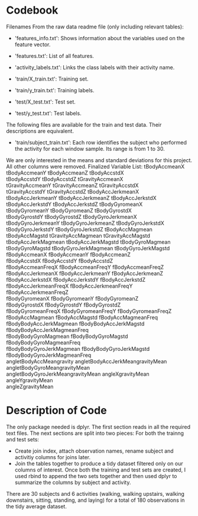 # Codebook

Filenames
From the raw data readme file (only including relevant tables):
- 'features_info.txt': Shows information about the variables used on the feature vector.

- 'features.txt': List of all features.

- 'activity_labels.txt': Links the class labels with their activity name.

- 'train/X_train.txt': Training set.

- 'train/y_train.txt': Training labels.

- 'test/X_test.txt': Test set.

- 'test/y_test.txt': Test labels.

The following files are available for the train and test data. Their descriptions are equivalent. 

- 'train/subject_train.txt': Each row identifies the subject who performed the activity for each window sample. Its range is from 1 to 30. 

We are only interested in the means and standard deviations for this project.  All other columns were removed.
Finalized Variable List:
tBodyAccmeanX                    
tBodyAccmeanY                     tBodyAccmeanZ                     tBodyAccstdX                     
tBodyAccstdY                      tBodyAccstdZ                      tGravityAccmeanX                 
tGravityAccmeanY                  tGravityAccmeanZ                  tGravityAccstdX                  
tGravityAccstdY                   tGravityAccstdZ                   tBodyAccJerkmeanX                
tBodyAccJerkmeanY                 tBodyAccJerkmeanZ                 tBodyAccJerkstdX                 
tBodyAccJerkstdY                  tBodyAccJerkstdZ                  tBodyGyromeanX                   
tBodyGyromeanY                    tBodyGyromeanZ                    tBodyGyrostdX                    
tBodyGyrostdY                     tBodyGyrostdZ                     tBodyGyroJerkmeanX               
tBodyGyroJerkmeanY                tBodyGyroJerkmeanZ                tBodyGyroJerkstdX                
tBodyGyroJerkstdY                 tBodyGyroJerkstdZ                 tBodyAccMagmean                  
tBodyAccMagstd                    tGravityAccMagmean                tGravityAccMagstd                
tBodyAccJerkMagmean               tBodyAccJerkMagstd                tBodyGyroMagmean                 
tBodyGyroMagstd                   tBodyGyroJerkMagmean              tBodyGyroJerkMagstd              
fBodyAccmeanX                     fBodyAccmeanY                     fBodyAccmeanZ                    
fBodyAccstdX                      fBodyAccstdY                      fBodyAccstdZ                     
fBodyAccmeanFreqX                 fBodyAccmeanFreqY                 fBodyAccmeanFreqZ                
fBodyAccJerkmeanX                 fBodyAccJerkmeanY                 fBodyAccJerkmeanZ                
fBodyAccJerkstdX                  fBodyAccJerkstdY                  fBodyAccJerkstdZ                 
fBodyAccJerkmeanFreqX             fBodyAccJerkmeanFreqY             fBodyAccJerkmeanFreqZ            
fBodyGyromeanX                    fBodyGyromeanY                    fBodyGyromeanZ                   
fBodyGyrostdX                     fBodyGyrostdY                     fBodyGyrostdZ                    
fBodyGyromeanFreqX                fBodyGyromeanFreqY                fBodyGyromeanFreqZ               
fBodyAccMagmean                   fBodyAccMagstd                    fBodyAccMagmeanFreq              
fBodyBodyAccJerkMagmean           fBodyBodyAccJerkMagstd            fBodyBodyAccJerkMagmeanFreq      
fBodyBodyGyroMagmean              fBodyBodyGyroMagstd               fBodyBodyGyroMagmeanFreq         
fBodyBodyGyroJerkMagmean          fBodyBodyGyroJerkMagstd           fBodyBodyGyroJerkMagmeanFreq     
angletBodyAccMeangravity          angletBodyAccJerkMeangravityMean  angletBodyGyroMeangravityMean    
angletBodyGyroJerkMeangravityMean angleXgravityMean                 angleYgravityMean                
angleZgravityMean    

# Description of Code
The only package needed is dplyr.  The first section reads in all the required text files.  The next sections are split into two pieces:
For both the trainng and test sets:
* Create join index, attach observation names, rename subject and activitiy columns for joins later.
* Join the tables together to produce a tidy dataset filtered only on our columns of interest.
Once both the training and test sets are created, I used rbind to append the two sets together and then used dplyr to summarize the columns by subject and activity.

There are 30 subjects and 6 activities (walking, walking upstairs, walking downstairs, sitting, standing, and laying) for a total of 180 observations in the tidy average dataset.



